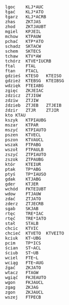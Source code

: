 <pre>
lgoc	KLJ*AUC	
łgać	KLJ*ATO	
łgarz	KLJ*ACRB	
zhas	ZKTJAS	
zhod	ZKTJAUBT	
mgiel	KPJEIL	
mchow	KTPAUW	
pchać	KTP*ATO	
schadz	SKTACW	
schem	SKTECS	
tchaw	KTV*AW	
tchórz	KTVE*IUCRB	
ftal	FTAL	
ftan	FTACL	
gdzieś	KTESO	KTEISO
gdzież	KTEBSG	KTEIBSG
wdzięk	FTEIABG	
zgięc	ZKJEIAC	
zdzicz	ZTJIGW	
zdziw	ZTJIW	
ździeb	ZTJEB	ZTJEIB
ździr	ZTJR	ZTJIR
kto	KTAU	
kszyk	KTPIAUBG	
mszar	KTPAR	
mszyć	KTPIAUTO	
pszen	KTVECL	
pszon	KTVAUCL	
wszak	FTPABG	
wszoł	FTPAULB	
zszyć	ZTPIAUTO	
zszok	ZTPAUBG	
któr	KTEIUR	
ptak	TP*ABG	
ptyś	TP*IAUSO	
gdak	KTJABG	
gder	KTJER	
wchód	FKTEIUBT	
wdow	FTJAUW	
zdać	ZTJATO	
zderz	ZTJECRB	
sgab	SKJAB	
rtęc	TRE*IAC	
rtęć	TRE*IATO	
stał	STALB	
chcic	KTVIC	
chcieć	KTVETO	KTVEITO
kciuk	KT~UBG	
pcim	TP*ICS	
ścian	ST~ACL	
ściub	ST~UB	
wciel	FTE~L	
wciąg	FTE~AUG	
źgać	ZKJATO	
wtacz	FTAGW	
wgiąć	FKJEAUTO	
wgon	FKJAUCL	
zgag	ZKJAG	
zgon	ZKJAUCL	
wszej	FTPECB	
</pre>
